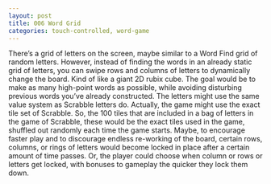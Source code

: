 ```yaml
---
layout: post
title: 006 Word Grid
categories: touch-controlled, word-game
---
```

There’s a grid of letters on the screen, maybe similar to a Word Find grid of random letters.  However, instead of finding the words in an already static grid of letters, you can swipe rows and columns of letters to dynamically change the board.  Kind of like a giant 2D rubix cube. The goal would be to make as many high-point words as possible, while avoiding disturbing previous words you’ve already constructed.  The letters might use the same value system as Scrabble letters do.  Actually, the game might use the exact tile set of Scrabble.  So, the 100 tiles that are included in a bag of letters in the game of Scrabble, these would be the exact tiles used in the game, shuffled out randomly each time the game starts.  Maybe, to encourage faster play and to discourage endless re-working of the board, certain rows, columns, or rings of letters would become locked in place after a certain amount of time passes. Or, the player could choose when column or rows or letters get locked, with bonuses to gameplay the quicker they lock them down.